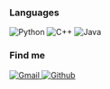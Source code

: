 ### Languages

![Python](https://img.shields.io/badge/-Python-4B8BBE?&logo=Python&logoColor=fff)
![C++](https://img.shields.io/badge/-C++-00599C?&logo=c%2b%2b)
![Java](https://img.shields.io/badge/-Java-888?&logo=Java&logoColor=fff)

### Find me

<p>
  <a href="mailto:lijintaobt@gmail.com">
    <img alt="Gmail" src="https://img.shields.io/badge/Gmail-%23BB001B.svg?&style=for-the-badge&logo=Gmail&logoColor=white" />
  </a>
  <a href="https://github.com/JintaoLee-Roger">
    <img alt="Github" src="https://img.shields.io/badge/GitHub-%2312100E.svg?&style=for-the-badge&logo=Github&logoColor=white" />
  </a>
<!--   <a href="https://jintaolee-roger.github.io/">
    <img alt="Blog" src="https://img.shields.io/badge/twitter-%231DA1F2.svg?&style=for-the-badge&logo=twitter&logoColor=white" />
  </a> -->
</p>
